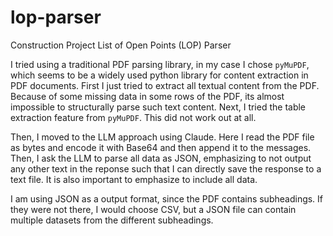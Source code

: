 # lop-parser
Construction Project List of Open Points (LOP) Parser

I tried using a traditional PDF parsing library, in my case I chose `pyMuPDF`, which seems to be a widely used python library for content extraction in PDF documents.
First I just tried to extract all textual content from the PDF. Because of some missing data in some rows of the PDF, its almost impossible to structurally parse such text content.
Next, I tried the table extraction feature from `pyMuPDF`. This did not work out at all.

Then, I moved to the LLM approach using Claude. Here I read the PDF file as bytes and encode it with Base64 and then append it to the messages. Then, I ask the LLM to parse all data as JSON, emphasizing to not output any other text in the reponse such that I can directly save the response to a text file. It is also important to emphasize to include all data. 

I am using JSON as a output format, since the PDF contains subheadings. If they were not there, I would choose CSV, but a JSON file can contain multiple datasets from the different subheadings.
